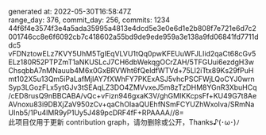 generated at: 2022-05-30T16:58:47Z    
range_day: 376, commit_day: 256, commits: 1234    
44f6f4e3574f3e4a5ada35995a4813e4dcd5e3e0e6d1e2b808f7e721e6d7c2001746cc8e6f6092cb7c418602a55bd9de9ede959a3e138a9fd06841fd7711ddc5    
vFDNztowELz7KVY5UhM5TgIEqVLVU1tQq0pwKFEUuWFJLIid2qaCt68cGv5ELz180R52PTPZmT1aNKUSLcJ7CH6dbWekqgOCrZAH/5TFGUui6ezdgH3wChsqbbA7nMNauub4M6x0GxBRVWht6fQeldfWTVd+75Ll2iTtx89Ks29fPuHmt102X5u13Qm5iPaLafMjIAY7fXWhFY7PKExASJ5vhcPSCFWjLQoCYJ0wrnSyp3LGozFLx5ytGJv3tSEAqLZ3DO4ZMVvxeJ5m8zTzDHM8YGnR3XbuHCq/cED8rusQ9nBBCABA/vQc+vFizn946gxaK3V/ghGMIKKcpsFf+KU49G7t8AeAVnoxu83i9DBXjZaV950zCv+qaChOIaaQUEhfNSmFCYUZhWxoIva/SRmNaUInb5/1Pu4lMR9yP1Uy5J489pcDRF4fF+RPAAAA//8=    
此项目仅用于更新 contribution graph，请勿删除或公开，Thanks♪(･ω･)ﾉ